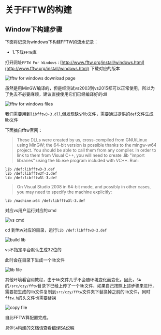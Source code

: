 # 关于FFTW的构建 

## Window下构建步骤

下面将记录为windows下构建FFTW的流水记录：


- 1.下载`FFTW`库

打开网址`FFTW For Windows` : [http://www.fftw.org/install/windows.html](http://www.fftw.org/install/windows.html)
下载对应的版本

![fftw for windows download page](https://github.com/czyt1988/sa/raw/master/doc/build/02.png)

虽然是用MinGW编译的，但是经测试vs2003到vs2015都可以正常使用，所以为了免去不必要麻烦，建议直接使用它们已经编译好的dll

![fftw for windows files](https://github.com/czyt1988/sa/raw/master/doc/buildFFTW/01.png)

我们需要用到`libfftw3-3.dll`,但发现缺少lib文件，需要通过提供的`def`文件生成lib文件

下面摘自fftw官网：

> These DLLs were created by us, cross-compiled from GNU/Linux using MinGW; the 64-bit version is possible thanks to the mingw-w64 project. You should be able to call them from any compiler. In order to link to them from Visual C++, you will need to create .lib "import libraries" using the lib.exe program included with VC++. Run:

```shell
lib /def:libfftw3-3.def
lib /def:libfftw3f-3.def
lib /def:libfftw3l-3.def
```
> On Visual Studio 2008 in 64-bit mode, and possibly in other cases, you may need to specify the machine explicitly:

```shell
lib /machine:x64 /def:libfftw3l-3.def
```

对应vs用户运行对应的cmd

![vs cmd](https://github.com/czyt1988/sa/raw/master/doc/buildFFTW/02.png)

cd 到fftw对应的目录，运行`lib /def:libfftw3-3.def`

![build lib](https://github.com/czyt1988/sa/raw/master/doc/buildFFTW/03.png)

vs不指定平台默认生成32位的

此时会在目录下生成一个lib文件

![lib file](https://github.com/czyt1988/sa/raw/master/doc/buildFFTW/04.png)

其他环境看官网教程，由于lib文件几乎不会随环境变化而变化，因此，`SA`的`/src/czy/fftw`目录下已经上传了一个lib文件，如果自己按照上述步骤来进行，需要把生成的lib文件复制到`src/czy/fftw`文件夹下替换掉之前的lib文件，同时`fftw.h`的头文件也需要替换

![copy file](https://github.com/czyt1988/sa/raw/master/doc/buildFFTW/05.png)

自此FFTW算配置完成。

具体`SA`构建的文档请查看[编译SA说明](https://github.com/czyt1988/sa/tree/master/build.md)






